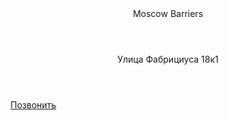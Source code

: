 <!-- BEGIN (write your solution here) -->
<html lang="ru">
<head>
  
</head>
<body>

<header>Moscow Barriers</header>
<header>Улица Фабрициуса 18к1</header>

<script src="//perezvonok.ru/s.php?u=5778&s=6358" charset="UTF-8"  async="async"></script>
<link type="text/css" href="https://perezvonok.ru/css/main.css" rel="stylesheet">

<a href="#" onclick="magicc();return false">Позвонить</a>




</body>
</html>
<!-- END -->

